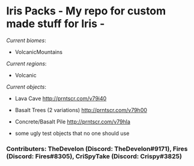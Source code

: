 # Iris Packs - My repo for custom made stuff for Iris -

_Current biomes_:

- VolcanicMountains

_Current regions_:

- Volcanic

_Current objects_:

- Lava Cave
http://prntscr.com/v79i40

- Basalt Trees (2 variations)
http://prntscr.com/v79h00

- Concrete/Basalt Pile
http://prntscr.com/v79hla

- some ugly test objects that no one should use


### Contributers: TheDevelon (Discord: TheDevelon#9171), Fires (Discord: Fires#8305), CriSpyTake (Discord: Crispy#3825)
